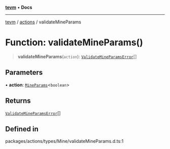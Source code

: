 [**tevm**](../../README.md) • **Docs**

***

[tevm](../../modules.md) / [actions](../README.md) / validateMineParams

# Function: validateMineParams()

> **validateMineParams**(`action`): [`ValidateMineParamsError`](../type-aliases/ValidateMineParamsError.md)[]

## Parameters

• **action**: [`MineParams`](../../index/type-aliases/MineParams.md)\<`boolean`\>

## Returns

[`ValidateMineParamsError`](../type-aliases/ValidateMineParamsError.md)[]

## Defined in

packages/actions/types/Mine/validateMineParams.d.ts:1
